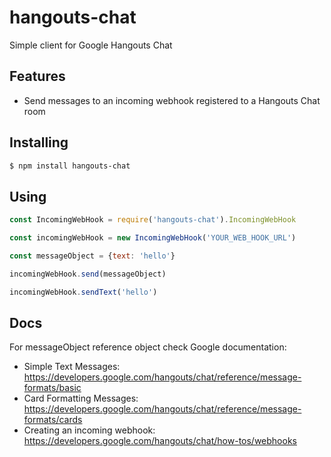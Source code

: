 # hangouts-chat

Simple client for Google Hangouts Chat

## Features

- Send messages to an incoming webhook registered to a Hangouts Chat room

## Installing

```bash
$ npm install hangouts-chat
```

## Using

```js
const IncomingWebHook = require('hangouts-chat').IncomingWebHook

const incomingWebHook = new IncomingWebHook('YOUR_WEB_HOOK_URL')

const messageObject = {text: 'hello'}

incomingWebHook.send(messageObject)

incomingWebHook.sendText('hello')
```

## Docs

For messageObject reference object check Google documentation:

- Simple Text Messages: https://developers.google.com/hangouts/chat/reference/message-formats/basic
- Card Formatting Messages: https://developers.google.com/hangouts/chat/reference/message-formats/cards
- Creating an incoming webhook: https://developers.google.com/hangouts/chat/how-tos/webhooks

